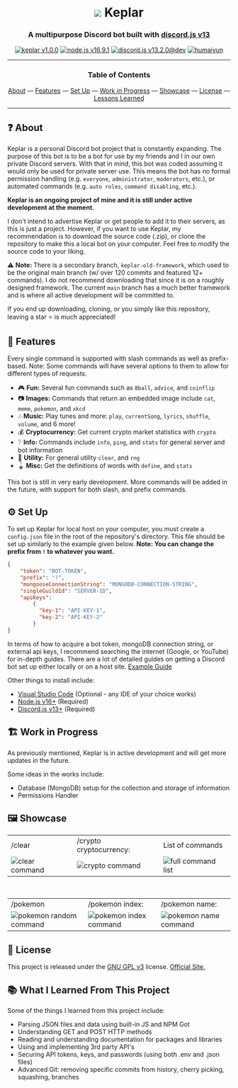 <h1 align="center">
  <br>
  <a href="https://github.com/humaiyun/Keplar"><img src="https://i.imgur.com/elGCHSV.png"></a>
  Keplar
</h1>
<h3 align=center>A multipurpose Discord bot built with <a href=https://discord.js.org/#/>discord.js v13</a></h3>

<div align="center">
  <a href="https://github.com/humaiyun/Keplar/#readme"><img src="https://i.imgur.com/KaLFwxa.png" alt="keplar v1.0.0"></a>
  <a href="https://nodejs.org/en/" target="_blank"><img src="https://i.imgur.com/uvlgpbh.png" alt="node.js v16.9.1"></a>
  <a href="https://github.com/discordjs" target="_blank"><img src="https://i.imgur.com/Llwof2G.png" alt="discord.js v13.2.0@dev"></a>
  <a href="https://github.com/humaiyun" target="_blank"><img src="https://i.imgur.com/gtuq1SA.png" alt="humaiyun"></a>
</div><hr>
<div align="center">
  <h3>Table of Contents</h3>
  <a href="#about">About</a>
  — 
  <a href="#features">Features</a>
  — 
  <a href="#setup">Set Up</a>
  — 
  <a href="#wip">Work in Progress</a>
  — 
  <a href="#showcase">Showcase</a>
  — 
  <a href="#license">License</a>
  — 
  <a href="#learned">Lessons Learned</a>
</div>
<hr>
<h2 id="about"> ❓ About </h2>

Keplar is a personal Discord bot project that is constantly expanding. The purpose of this bot is to be a bot for use by my friends and I in our own private Discord servers. With that in mind, this bot was coded assuming it would only be used for private server use. This means the bot has no formal permission handling (e.g. `everyone`, `administrator`, `moderators`, etc.), or automated commands (e.g. `auto roles`, `command disabling`, etc.). 

<strong>Keplar is an ongoing project of mine and it is still under active development at the moment.</strong>

I don't intend to advertise Keplar or get people to add it to their servers, as this is just a project. However, if you want to use Keplar, my recommendation is to download the source code (.zip), or clone the repository to make this a local bot on your computer. Feel free to modify the source code to your liking.

⚠ <strong>Note: </strong>There is a secondary branch, `keplar-old-framework`, which used to be the original main branch (w/ over 120 commits and featured 12+ commands). I do not recommend downloading that since it is on a roughly designed framework. The current `main` branch has a much better framework and is where all active development will be committed to. 

If you end up downloading, cloning, or you simply like this repository, leaving a star ⭐ is much appreciated!


<h2 id="features"> 📃 Features </h2>

Every single command is supported with slash commands as well as prefix-based. Note: Some commands will have several options to them to allow for different types of requests.

* 🎮 **Fun:** Several fun commands such as `8ball`, `advice`, and `coinflip`
* 📷 **Images:** Commands that return an embedded image include `cat`, `meme`, `pokemon`, and `xkcd`
* 🎶 **Music:** Play tunes and more: `play`, `currentSong`, `lyrics`, `shuffle`, `volume`, and 6 more!
* 💰 **Cryptocurrency:** Get current crypto market statistics with `crypto`
* ❔ **Info:** Commands include `info`, `ping`, and `stats` for general server and bot information
* 🔧 **Utility:** For general utility `clear`, and `rng`
* 🪀 **Misc:** Get the definitions of words with `define`, and `stats`

This bot is still in very early development. More commands will be added in the future, with support for both slash, and prefix commands.


<h2 id="setup"> ⚙ Set Up </h2>

To set up Keplar for local host on your computer, you must create a `config.json` file in the root of the repository's directory. This file should be set up similarly to the example given below. **Note: You can change the prefix from `!` to whatever you want.** 

```json
{
    "token": "BOT-TOKEN",
    "prefix": "!",
    "mongooseConnectionString": "MONGODB-CONNECTION-STRING",
    "singleGuildId": "SERVER-ID",
    "apiKeys": 
        {
          "key-1": "API-KEY-1",
          "key-2": "API-KEY-2"
        }
}
```
In terms of how to acquire a bot token, mongoDB connection string, or external api keys, I recommend searching the internet (Google, or YouTube) for in-depth guides. There are a lot of detailed guides on getting a Discord bot set up either locally or on a host site. <a href="https://www.digitaltrends.com/gaming/how-to-make-a-discord-bot/">Example Guide</a>

  <p>
    Other things to install include:
    <ul>
      <li><a href="https://code.visualstudio.com/">Visual Studio Code</a> (Optional - any IDE of your choice works)</li>
      <li><a href="https://nodejs.org/en/">Node.js v16+</a> (Required)</li>
      <li><a href="https://discord.js.org/#/">Discord.js v13+</a> (Required)</li>
    </ul>
  </p>

<h2 id="wip"> 🏗 Work in Progress </h2>
  <p>As previously mentioned, Keplar is in active development and will get more updates in the future.</p>
  <p>
    Some ideas in the works include:
    <ul>
      <li>Database (MongoDB) setup for the collection and storage of information</li>
      <li>Permissions Handler</li>
    </ul>
  </p>
  

<h2 id="showcase"> 🖼 Showcase </h2>
<table>
  <tbody>
    <tr>
      <td>/clear</td>
      <td>/crypto cryptocurrency:</td>
      <td>List of commands</td>
    </tr>
    <tr>
      <td><img src="https://i.imgur.com/ovCLU10.gif" alt="clear command"></td>
      <td><img src="https://i.imgur.com/tjdQU9Z.gif" alt="crypto command"></td>
      <td><img src="https://i.imgur.com/dbXZdzA.gif" alt="full command list"></td>
    </tr>
  </tbody>
</table>
<br>
<table>
  <tbody>
    <tr>
      <td>/pokemon</td>
      <td>/pokemon index:</td>
      <td>/pokemon name:</td>
    </tr>  
    <tr>
      <td><img src="https://i.imgur.com/chQpNs5.gif" alt="pokemon random command"></td>
      <td><img src="https://i.imgur.com/rdKLalj.gif" alt="pokemon index command"></td>
      <td><img src="https://i.imgur.com/eqo7qqp.gif" alt="pokemon name command"></td>
    </tr>
  </tbody>
</table>


<h2 id="license"> 📝 License </h2>
  <p>
    This project is released under the <a href="https://github.com/humaiyun/Keplar/blob/main/LICENSE">GNU GPL v3</a> license. <a href="https://www.gnu.org/licenses/gpl-3.0.en.html">Official Site.</a>
  </p>

<h2 id="learned"> 📚 What I Learned From This Project </h2>
  <p>
    Some of the things I learned from this project include:
    <ul>
      <li>Parsing JSON files and data using built-in JS and NPM Got</li>
      <li>Understanding GET and POST HTTP methods</li>
      <li>Reading and understanding documentation for packages and libraries</li>
      <li>Using and implementing 3rd party API's</li>
      <li>Securing API tokens, keys, and passwords (using both .env and .json files)</li>
      <li>Advanced Git: removing specific commits from history, cherry picking, squashing, branches</li>
    </ul>
  </p>



  

